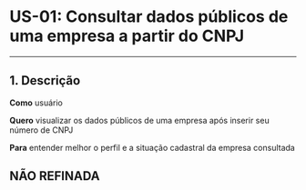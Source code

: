 # US-01: Consultar dados públicos de uma empresa a partir do CNPJ

---

## 1. Descrição

**Como** usuário

**Quero** visualizar os dados públicos de uma empresa após inserir seu número de CNPJ

**Para** entender melhor o perfil e a situação cadastral da empresa consultada

## NÃO REFINADA
